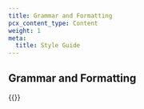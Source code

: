 ```yaml
---
title: Grammar and Formatting
pcx_content_type: Content
weight: 1
meta:
  title: Style Guide
---
```


## Grammar and Formatting

{{<directory-listing>}}
